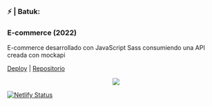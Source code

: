### ⚡ | Batuk:

###  <h3>E-commerce (2022)</h3>
<p>E-commerce desarrollado con JavaScript Sass consumiendo una API creada con mockapi</p>

[Deploy](https://batuk.netlify.app/) | [Repositorio](https://github.com/fabiandasilva/ecommerce-app)

<p align="center"><img src="https://res.cloudinary.com/dew1za4wz/image/upload/v1667785168/plants/screen_th6qfc.png" margin="auto"></p>

[![Netlify Status](https://api.netlify.com/api/v1/badges/30c8e842-7023-4dc8-a33b-122f2a25a2ae/deploy-status)](https://app.netlify.com/sites/batuk/deploys)
